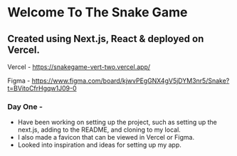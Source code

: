 # Welcome To The Snake Game 
## Created using Next.js, React & deployed on Vercel. 

Vercel - https://snakegame-vert-two.vercel.app/

Figma - https://www.figma.com/board/kjwvPEgGNX4gV5jDYM3nr5/Snake?t=BVitoCfrHgqw1J09-0

### Day One - 
- Have been working on setting up the project, such as setting up the next.js, adding to the README, and cloning to my local. 
- I also made a favicon that can be viewed in Vercel or Figma.
- Looked into inspiration and ideas for setting up my app.

